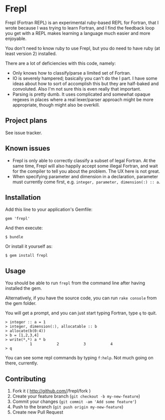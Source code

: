 # Frepl

Frepl (Fortran REPL) is an experimental ruby-based REPL for Fortran,
that I wrote because I was trying to learn Fortran, and I find the feedback
loop you get with a REPL makes learning a language much easier and more
enjoyable.

You don't need to know ruby to use Frepl, but you do need to have ruby (at least version 2)
installed.

There are a lot of deficiencies with this code, namely:

* Only knows how to classify/parse a limited set of Fortran.
* IO is severely hampered; basically you can't do the I part.
I have some ideas about how to sort of accomplish this but
they are half-baked and convoluted. Also I'm not sure this is
even really that important.
* Parsing is pretty dumb. It uses complicated and somewhat opaque regexes in places
where a real lexer/parser approach might be more appropriate, though might also be
overkill.

## Project plans

See issue tracker.

## Known issues

* Frepl is only able to correctly classify a subset of legal Fortran. At the same time,
Frepl will also happily accept some illegal Fortran, and wait for the compiler to tell you
about the problem. The UX here is not great.
* When specifying parameter and dimension in a declaration, parameter must currently come first,
e.g. `integer, parameter, dimension(:) :: a`.

## Installation

Add this line to your application's Gemfile:

    gem 'frepl'

And then execute:

    $ bundle

Or install it yourself as:

    $ gem install frepl

## Usage

You should be able to run `frepl` from the command line after having installed the gem.

Alternatively, if you have the source code, you can run `rake console` from the gem folder.

You will get a prompt, and you can just start typing Fortran, type `q` to quit.

```
> integer :: a = 1
> integer, dimension(:), allocatable :: b
> allocate(b(0:4))
> b = [1,2,3,4]
> write(*,*) a * b
           1           2           3           4
> q
```

You can see some repl commands by typing `f:help`. Not much going on there, currently.

## Contributing

1. Fork it ( http://github.com/<my-github-username>/frepl/fork )
2. Create your feature branch (`git checkout -b my-new-feature`)
3. Commit your changes (`git commit -am 'Add some feature'`)
4. Push to the branch (`git push origin my-new-feature`)
5. Create new Pull Request
